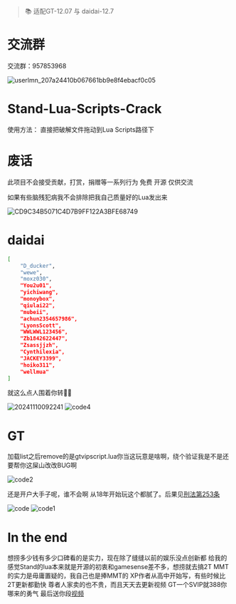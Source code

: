 > 📚 适配GT-12.07 与 daidai-12.7

# 交流群

交流群：957853968

![userlmn_207a24410b067661bb9e8f4ebacf0c05](https://github.com/user-attachments/assets/a5ca0ad8-7bde-482f-bd93-f1a92b854ad6)

# Stand-Lua-Scripts-Crack

使用方法：
        直接把破解文件拖动到Lua Scripts路径下

# 废话
此项目不会接受贡献，打赏，捐赠等一系列行为
免费 开源 仅供交流

如果有些脑残犯病我不会排除把我自己质量好的Lua发出来

![CD9C34B5071C4D7B9FF122A3BFE68749](https://github.com/user-attachments/assets/ffb708ed-66d6-4b4a-96be-4f5014ce260a)

# daidai
```sh
[
    "D_ducker",
    "wewe",
    "moxz030",
    "You2u01",
    "yichiwang",
    "monoybox",
    "qiulai22",
    "mubeii",
    "achun2354657986",
    "LyonsScott",
    "WWLWWL123456",
    "Zb1842622447",
    "Zsassjjzh",
    "Cynthilexia",
    "JACKEY3399",
    "hoiko311",
    "wellmua"
]
```
就这么点人围着你转🙌🏼

![20241110092241](https://github.com/user-attachments/assets/e077797e-cb7e-4b11-9191-fca709b15023)
![code4](https://github.com/user-attachments/assets/85286e0c-0a26-4c97-b3a2-737ff6b4376f)

# GT
加载list之后remove的是gtvipscript.lua你当这玩意是啥啊，绕个验证我是不是还要帮你这屎山改改BUG啊

![code2](https://github.com/user-attachments/assets/697ae20b-da99-4161-864f-b7d9ec3af214)

还是开户大手子呢，谁不会啊 从18年开始玩这个都腻了。后果见[刑法第253条][侵犯公民个人信息罪]

[侵犯公民个人信息罪]:   https://baike.baidu.com/item/%E4%BE%B5%E7%8A%AF%E5%85%AC%E6%B0%91%E4%B8%AA%E4%BA%BA%E4%BF%A1%E6%81%AF%E7%BD%AA/23778083

![code](https://github.com/user-attachments/assets/e6aec762-2d45-4d1b-b131-e39080a48b00)
![code1](https://github.com/user-attachments/assets/6c148373-1101-434b-b5eb-40bb37be8bfb)


# In the end
想捞多少钱有多少口碑看的是实力，现在除了缝缝以前的娱乐没点创新都
给我的感觉Stand的lua本来就是开源的初衷和gamesense差不多，想捞就去搞2T
MMT的实力是毋庸置疑的，我自己也是捧MMT的
XP作者从高中开始写，有些时候比2T更新都勤快
尊者人家卖的也不贵，而且天天去更新视频
GT一个SVIP就388你哪来的勇气
最后送你段[视频][you are an idiot!]

[you are an idiot!]:   https://www.youtube.com/watch?v=hiRacdl02w4
